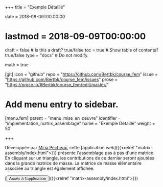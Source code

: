+++
title = "Exemple Détaillé"

date = 2018-09-09T00:00:00
# lastmod = 2018-09-09T00:00:00

draft = false  # Is this a draft? true/false
toc = true  # Show table of contents? true/false
type = "docs"  # Do not modify.

math = true

[git]
  icon = "github"
  repo = "https://github.com/Bertbk/course_fem"
  issue = "https://github.com/Bertbk/course_fem/issues"
  prose = "https://prose.io/#Bertbk/course_fem/edit/master/"


# Add menu entry to sidebar.
[menu.fem]
  parent = "menu_mise_en_oeuvre"
  identifier = "implementation_matrix_assemblage"
  name = "Exemple Détaillé"
  weight = 50

+++


Développée par [Mina Pêcheux](http://minapecheux.com), cette [application web]({{<relref "matrix-assembly/index.html">}}) présente l'assemblage pas à pas d'une matrice. En cliquant sur un triangle, les contributions de ce dernier seront ajoutées dans la grande matrice de masse. La matrice de masse élémentaire associée au triangle est également affichée.

[<button type="button" class="btn btn-outline-primary">Accès à l'application</button>]({{<relref "matrix-assembly/index.html">}}) 
